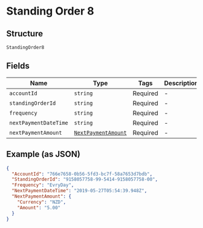
# Standing Order 8

## Structure

`StandingOrder8`

## Fields

| Name | Type | Tags | Description |
|  --- | --- | --- | --- |
| `accountId` | `string` | Required | - |
| `standingOrderId` | `string` | Required | - |
| `frequency` | `string` | Required | - |
| `nextPaymentDateTime` | `string` | Required | - |
| `nextPaymentAmount` | [`NextPaymentAmount`](../../doc/models/next-payment-amount.md) | Required | - |

## Example (as JSON)

```json
{
  "AccountId": "766e7658-0b56-5fd3-bc7f-58a7653d7bdb",
  "StandingOrderId": "9158057758-99-5414-9158057758-00",
  "Frequency": "EvryDay",
  "NextPaymentDateTime": "2019-05-27T05:54:39.948Z",
  "NextPaymentAmount": {
    "Currency": "NZD",
    "Amount": "5.00"
  }
}
```

